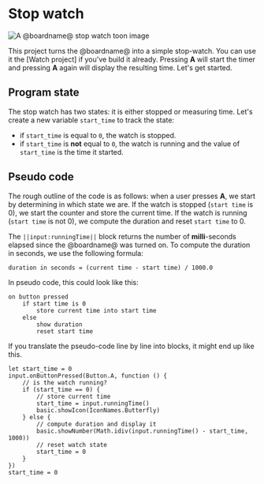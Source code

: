 # Stop watch

![A @boardname@ stop watch toon image](/static/mb/projects/stop-watch.png)

This project turns the @boardname@ into a simple stop-watch. You can use it the [Watch project]
if you've build it already. Pressing **A** will start the timer
and pressing **A** again will display the resulting time. Let's get started.

## Program state

The stop watch has two states: it is either stopped or measuring time. 
Let's create a new variable ``start_time`` to track the state:
* if ``start_time`` is equal to ``0``, the watch is stopped.
* if ``start_time`` is **not** equal to ``0``, the watch is running and the value of ``start_time`` is
the time it started.

## Pseudo code

The rough outline of the code is as follows: when a user presses **A**, we start by determining in which
state we are. If the watch is stopped (``start time`` is 0), we start the counter and store the current time. If the watch is running (``start time`` is not 0), we compute the duration and reset ``start time`` to 0.

The ``||input:runningTime||`` block returns the number of **milli**-seconds elapsed since the @boardname@ was turned on. To compute the duration in seconds, we use the following formula:

    duration in seconds = (current time - start time) / 1000.0

In pseudo code, this could look like this:
```
on button pressed
    if start time is 0
        store current time into start time      
    else
        show duration
        reset start time
``` 

If you translate the pseudo-code line by line into blocks, it might end up like this.

```blocks
let start_time = 0
input.onButtonPressed(Button.A, function () {
    // is the watch running?
    if (start_time == 0) {
        // store current time
        start_time = input.runningTime()
        basic.showIcon(IconNames.Butterfly)
    } else {
        // compute duration and display it
        basic.showNumber(Math.idiv(input.runningTime() - start_time, 1000))
        // reset watch state
        start_time = 0
    }
})
start_time = 0
```
